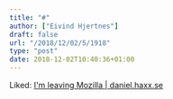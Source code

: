 ```yaml
---
title: "#"
author: ["Eivind Hjertnes"]
draft: false
url: "/2018/12/02/5/1918"
type: "post"
date: 2018-12-02T10:40:36+01:00
---
```


Liked: [I'm
leaving Mozilla | daniel.haxx.se](https://daniel.haxx.se/blog/2018/11/18/im-leaving-mozilla/)
